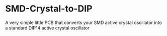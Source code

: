 # SMD-Crystal-to-DIP
 A very simple little PCB that converts your SMD active crystal oscillator into a standard DIP14 active crystal oscillator

